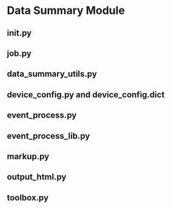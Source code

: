 # Data Summary Module


## __init__.py
## job.py
## data_summary_utils.py
## device_config.py and device_config.dict
## event_process.py
## event_process_lib.py
## markup.py
## output_html.py
## toolbox.py
